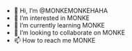 - 👋 Hi, I’m @MONKEMONKEHAHA
- 👀 I’m interested in MONKE
- 🌱 I’m currently learning MONKE
- 💞️ I’m looking to collaborate on MONKE
- 📫 How to reach me MONKE

<!---
MONKEMONKEHAHA/MONKEMONKEHAHA is a ✨ special ✨ repository because its `README.md` (this file) appears on your GitHub profile.
You can click the Preview link to take a look at your changes.
--->
